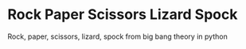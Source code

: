 # Rock Paper Scissors Lizard Spock
Rock, paper, scissors, lizard, spock from big bang theory in python
